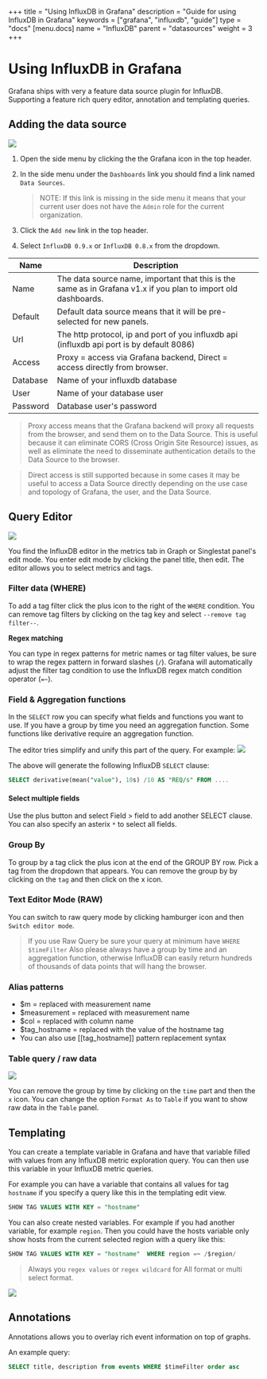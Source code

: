 +++
title = "Using InfluxDB in Grafana"
description = "Guide for using InfluxDB in Grafana"
keywords = ["grafana", "influxdb", "guide"]
type = "docs"
[menu.docs]
name = "InfluxDB"
parent = "datasources"
weight = 3
+++

# Using InfluxDB in Grafana

Grafana ships with very a feature data source plugin for InfluxDB. Supporting a feature rich query editor, annotation and templating queries.

## Adding the data source
![](img/docs/v2/add_Influx.jpg)

1. Open the side menu by clicking the the Grafana icon in the top header.
2. In the side menu under the `Dashboards` link you should find a link named `Data Sources`.

    > NOTE: If this link is missing in the side menu it means that your current user does not have the `Admin` role for the current organization.

3. Click the `Add new` link in the top header.
4. Select `InfluxDB 0.9.x` or `InfluxDB 0.8.x` from the dropdown.

Name | Description
------------ | -------------
Name | The data source name, important that this is the same as in Grafana v1.x if you plan to import old dashboards.
Default | Default data source means that it will be pre-selected for new panels.
Url | The http protocol, ip and port of you influxdb api (influxdb api port is by default 8086)
Access | Proxy = access via Grafana backend, Direct = access directly from browser.
Database | Name of your influxdb database
User | Name of your database user
Password | Database user's password

 > Proxy access means that the Grafana backend will proxy all requests from the browser, and send them on to the Data Source. This is useful because it can eliminate CORS (Cross Origin Site Resource) issues, as well as eliminate the need to disseminate authentication details to the Data Source to the browser.

 > Direct access is still supported because in some cases it may be useful to access a Data Source directly depending on the use case and topology of Grafana, the user, and the Data Source.


## Query Editor

![](assets/img/blog/v2.6/influxdb_editor_v3.gif)

You find the InfluxDB editor in the metrics tab in Graph or Singlestat panel's edit mode. You enter edit mode by clicking the
panel title, then edit. The editor allows you to select metrics and tags.

### Filter data (WHERE)
To add a tag filter click the plus icon to the right of the `WHERE` condition. You can remove tag filters by clicking on
the tag key and select `--remove tag filter--`.

**Regex matching**

You can type in regex patterns for metric names or tag filter values, be sure to wrap the regex pattern in forward slashes (`/`). Grafana
will automatically adjust the filter tag condition to use the InfluxDB regex match condition operator (`=~`).

### Field & Aggregation functions
In the `SELECT` row you can specify what fields and functions you want to use. If you have a
group by time you need an aggregation function. Some functions like derivative require an aggregation function.

The editor tries simplify and unify this part of the query. For example:
![](img/docs/influxdb/select_editor.png)

The above will generate the following InfluxDB `SELECT` clause:

```sql
SELECT derivative(mean("value"), 10s) /10 AS "REQ/s" FROM ....
```

#### Select multiple fields
Use the plus button and select Field > field to add another SELECT clause. You can also
specify an asterix `*` to select all fields.

### Group By
To group by a tag click the plus icon at the end of the GROUP BY row. Pick a tag from the dropdown that appears.
You can remove the group by by clicking on the `tag` and then click on the x icon.

### Text Editor Mode (RAW)
You can switch to raw query mode by clicking hamburger icon and then `Switch editor mode`.

> If you use Raw Query be sure your query at minimum have `WHERE $timeFilter`
> Also please always have a group by time and an aggregation function, otherwise InfluxDB can easily return hundreds of thousands
> of data points that will hang the browser.

### Alias patterns

- $m = replaced with measurement name
- $measurement = replaced with measurement name
- $col = replaced with column name
- $tag_hostname = replaced with the value of the hostname tag
- You can also use [[tag_hostname]] pattern replacement syntax

### Table query / raw data

![](assets/img/blog/v2.6/table_influxdb_logs.png)

You can remove the group by time by clicking on the `time` part and then the `x` icon. You can
change the option `Format As` to `Table` if you want to show raw data in the `Table` panel.


## Templating
You can create a template variable in Grafana and have that variable filled with values from any InfluxDB metric exploration query.
You can then use this variable in your InfluxDB metric queries.

For example you can have a variable that contains all values for tag `hostname` if you specify a query like this
in the templating edit view.
```sql
SHOW TAG VALUES WITH KEY = "hostname"
```

You can also create nested variables. For example if you had another variable, for example `region`. Then you could have
the hosts variable only show hosts from the current selected region with a query like this:

```sql
SHOW TAG VALUES WITH KEY = "hostname"  WHERE region =~ /$region/
```

> Always you `regex values` or `regex wildcard` for All format or multi select format.

![](img/docs/influxdb/templating_simple_ex1.png)

## Annotations
Annotations allows you to overlay rich event information on top of graphs.

An example query:

```SQL
SELECT title, description from events WHERE $timeFilter order asc
```


